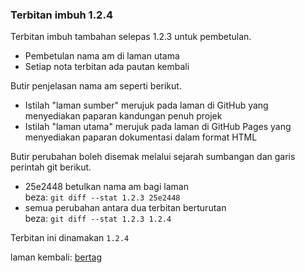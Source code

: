 ---
---

### Terbitan imbuh 1.2.4

Terbitan imbuh tambahan selepas 1.2.3 untuk pembetulan.

- Pembetulan nama am di laman utama
- Setiap nota terbitan ada pautan kembali

Butir penjelasan nama am seperti berikut.

- Istilah "laman sumber" merujuk pada laman di GitHub yang
menyediakan paparan kandungan penuh projek
- Istilah "laman utama" merujuk pada laman di GitHub Pages
yang menyediakan paparan dokumentasi dalam format HTML

Butir perubahan boleh disemak melalui sejarah sumbangan
dan garis perintah git berikut.

- 25e2448 betulkan nama am bagi laman  
beza: `git diff --stat 1.2.3 25e2448`
- semua perubahan antara dua terbitan berturutan  
beza: `git diff --stat 1.2.3 1.2.4`

Terbitan ini dinamakan `1.2.4`

laman kembali: [bertag][0]

  [0]: ../bertag.md
